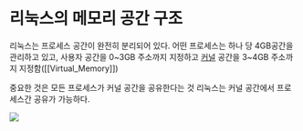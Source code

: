 # 리눅스의 메모리 공간 구조

리눅스는 프로세스 공간이 완전히 분리되어 있다.
어떤 프로세스는 하나 당 4GB공간을 관리하고 있고, 
사용자 공간을 0~3GB 주소까지 지정하고 [커널](Kernel) 공간을 3~4GB 주소까지 지정함([[Virtual_Memory]])

중요한 것은 모든 프로세스가 커널 공간을 공유한다는 것
리눅스는 커널 공간에서 프로세스간 공유가 가능하다.

![](https://i.imgur.com/KufvpQa.png)
